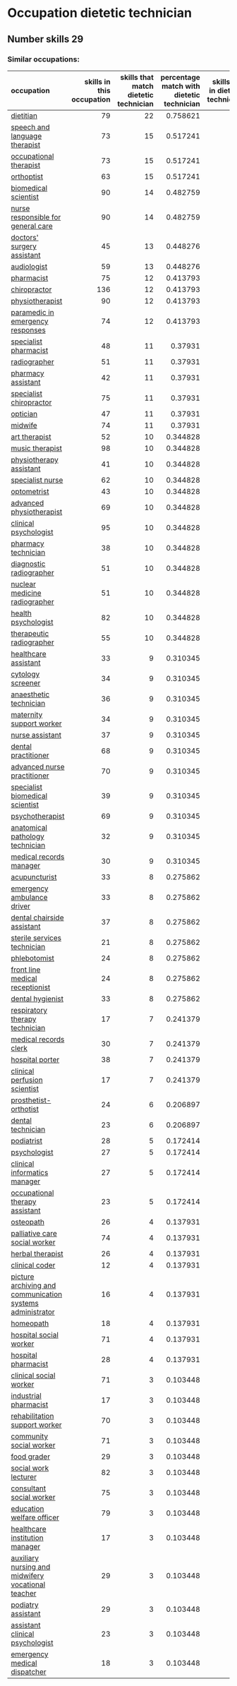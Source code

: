 # Occupation dietetic technician
## Number skills 29
### Similar occupations:
| occupation                                                                                                                |   skills in this occupation |   skills that match dietetic technician |   percentage match with dietetic technician |   skills not in dietetic technician |
|:--------------------------------------------------------------------------------------------------------------------------|----------------------------:|----------------------------------------:|--------------------------------------------:|------------------------------------:|
| [dietitian](dietitian.md)                                                                                                 |                          79 |                                      22 |                                    0.758621 |                                  57 |
| [speech and language therapist](speech_and_language_therapist.md)                                                         |                          73 |                                      15 |                                    0.517241 |                                  58 |
| [occupational therapist](occupational_therapist.md)                                                                       |                          73 |                                      15 |                                    0.517241 |                                  58 |
| [orthoptist](orthoptist.md)                                                                                               |                          63 |                                      15 |                                    0.517241 |                                  48 |
| [biomedical scientist](biomedical_scientist.md)                                                                           |                          90 |                                      14 |                                    0.482759 |                                  76 |
| [nurse responsible for general care](nurse_responsible_for_general_care.md)                                               |                          90 |                                      14 |                                    0.482759 |                                  76 |
| [doctors' surgery assistant](doctors'_surgery_assistant.md)                                                               |                          45 |                                      13 |                                    0.448276 |                                  32 |
| [audiologist](audiologist.md)                                                                                             |                          59 |                                      13 |                                    0.448276 |                                  46 |
| [pharmacist](pharmacist.md)                                                                                               |                          75 |                                      12 |                                    0.413793 |                                  63 |
| [chiropractor](chiropractor.md)                                                                                           |                         136 |                                      12 |                                    0.413793 |                                 124 |
| [physiotherapist](physiotherapist.md)                                                                                     |                          90 |                                      12 |                                    0.413793 |                                  78 |
| [paramedic in emergency responses](paramedic_in_emergency_responses.md)                                                   |                          74 |                                      12 |                                    0.413793 |                                  62 |
| [specialist pharmacist](specialist_pharmacist.md)                                                                         |                          48 |                                      11 |                                    0.37931  |                                  37 |
| [radiographer](radiographer.md)                                                                                           |                          51 |                                      11 |                                    0.37931  |                                  40 |
| [pharmacy assistant](pharmacy_assistant.md)                                                                               |                          42 |                                      11 |                                    0.37931  |                                  31 |
| [specialist chiropractor](specialist_chiropractor.md)                                                                     |                          75 |                                      11 |                                    0.37931  |                                  64 |
| [optician](optician.md)                                                                                                   |                          47 |                                      11 |                                    0.37931  |                                  36 |
| [midwife](midwife.md)                                                                                                     |                          74 |                                      11 |                                    0.37931  |                                  63 |
| [art therapist](art_therapist.md)                                                                                         |                          52 |                                      10 |                                    0.344828 |                                  42 |
| [music therapist](music_therapist.md)                                                                                     |                          98 |                                      10 |                                    0.344828 |                                  88 |
| [physiotherapy assistant](physiotherapy_assistant.md)                                                                     |                          41 |                                      10 |                                    0.344828 |                                  31 |
| [specialist nurse](specialist_nurse.md)                                                                                   |                          62 |                                      10 |                                    0.344828 |                                  52 |
| [optometrist](optometrist.md)                                                                                             |                          43 |                                      10 |                                    0.344828 |                                  33 |
| [advanced physiotherapist](advanced_physiotherapist.md)                                                                   |                          69 |                                      10 |                                    0.344828 |                                  59 |
| [clinical psychologist](clinical_psychologist.md)                                                                         |                          95 |                                      10 |                                    0.344828 |                                  85 |
| [pharmacy technician](pharmacy_technician.md)                                                                             |                          38 |                                      10 |                                    0.344828 |                                  28 |
| [diagnostic radiographer](diagnostic_radiographer.md)                                                                     |                          51 |                                      10 |                                    0.344828 |                                  41 |
| [nuclear medicine radiographer](nuclear_medicine_radiographer.md)                                                         |                          51 |                                      10 |                                    0.344828 |                                  41 |
| [health psychologist](health_psychologist.md)                                                                             |                          82 |                                      10 |                                    0.344828 |                                  72 |
| [therapeutic radiographer](therapeutic_radiographer.md)                                                                   |                          55 |                                      10 |                                    0.344828 |                                  45 |
| [healthcare assistant](healthcare_assistant.md)                                                                           |                          33 |                                       9 |                                    0.310345 |                                  24 |
| [cytology screener](cytology_screener.md)                                                                                 |                          34 |                                       9 |                                    0.310345 |                                  25 |
| [anaesthetic technician](anaesthetic_technician.md)                                                                       |                          36 |                                       9 |                                    0.310345 |                                  27 |
| [maternity support worker](maternity_support_worker.md)                                                                   |                          34 |                                       9 |                                    0.310345 |                                  25 |
| [nurse assistant](nurse_assistant.md)                                                                                     |                          37 |                                       9 |                                    0.310345 |                                  28 |
| [dental practitioner](dental_practitioner.md)                                                                             |                          68 |                                       9 |                                    0.310345 |                                  59 |
| [advanced nurse practitioner](advanced_nurse_practitioner.md)                                                             |                          70 |                                       9 |                                    0.310345 |                                  61 |
| [specialist biomedical scientist](specialist_biomedical_scientist.md)                                                     |                          39 |                                       9 |                                    0.310345 |                                  30 |
| [psychotherapist](psychotherapist.md)                                                                                     |                          69 |                                       9 |                                    0.310345 |                                  60 |
| [anatomical pathology technician](anatomical_pathology_technician.md)                                                     |                          32 |                                       9 |                                    0.310345 |                                  23 |
| [medical records manager](medical_records_manager.md)                                                                     |                          30 |                                       9 |                                    0.310345 |                                  21 |
| [acupuncturist](acupuncturist.md)                                                                                         |                          33 |                                       8 |                                    0.275862 |                                  25 |
| [emergency ambulance driver](emergency_ambulance_driver.md)                                                               |                          33 |                                       8 |                                    0.275862 |                                  25 |
| [dental chairside assistant](dental_chairside_assistant.md)                                                               |                          37 |                                       8 |                                    0.275862 |                                  29 |
| [sterile services technician](sterile_services_technician.md)                                                             |                          21 |                                       8 |                                    0.275862 |                                  13 |
| [phlebotomist](phlebotomist.md)                                                                                           |                          24 |                                       8 |                                    0.275862 |                                  16 |
| [front line medical receptionist](front_line_medical_receptionist.md)                                                     |                          24 |                                       8 |                                    0.275862 |                                  16 |
| [dental hygienist](dental_hygienist.md)                                                                                   |                          33 |                                       8 |                                    0.275862 |                                  25 |
| [respiratory therapy technician](respiratory_therapy_technician.md)                                                       |                          17 |                                       7 |                                    0.241379 |                                  10 |
| [medical records clerk](medical_records_clerk.md)                                                                         |                          30 |                                       7 |                                    0.241379 |                                  23 |
| [hospital porter](hospital_porter.md)                                                                                     |                          38 |                                       7 |                                    0.241379 |                                  31 |
| [clinical perfusion scientist](clinical_perfusion_scientist.md)                                                           |                          17 |                                       7 |                                    0.241379 |                                  10 |
| [prosthetist-orthotist](prosthetist-orthotist.md)                                                                         |                          24 |                                       6 |                                    0.206897 |                                  18 |
| [dental technician](dental_technician.md)                                                                                 |                          23 |                                       6 |                                    0.206897 |                                  17 |
| [podiatrist](podiatrist.md)                                                                                               |                          28 |                                       5 |                                    0.172414 |                                  23 |
| [psychologist](psychologist.md)                                                                                           |                          27 |                                       5 |                                    0.172414 |                                  22 |
| [clinical informatics manager](clinical_informatics_manager.md)                                                           |                          27 |                                       5 |                                    0.172414 |                                  22 |
| [occupational therapy assistant](occupational_therapy_assistant.md)                                                       |                          23 |                                       5 |                                    0.172414 |                                  18 |
| [osteopath](osteopath.md)                                                                                                 |                          26 |                                       4 |                                    0.137931 |                                  22 |
| [palliative care social worker](palliative_care_social_worker.md)                                                         |                          74 |                                       4 |                                    0.137931 |                                  70 |
| [herbal therapist](herbal_therapist.md)                                                                                   |                          26 |                                       4 |                                    0.137931 |                                  22 |
| [clinical coder](clinical_coder.md)                                                                                       |                          12 |                                       4 |                                    0.137931 |                                   8 |
| [picture archiving and communication systems administrator](picture_archiving_and_communication_systems_administrator.md) |                          16 |                                       4 |                                    0.137931 |                                  12 |
| [homeopath](homeopath.md)                                                                                                 |                          18 |                                       4 |                                    0.137931 |                                  14 |
| [hospital social worker](hospital_social_worker.md)                                                                       |                          71 |                                       4 |                                    0.137931 |                                  67 |
| [hospital pharmacist](hospital_pharmacist.md)                                                                             |                          28 |                                       4 |                                    0.137931 |                                  24 |
| [clinical social worker](clinical_social_worker.md)                                                                       |                          71 |                                       3 |                                    0.103448 |                                  68 |
| [industrial pharmacist](industrial_pharmacist.md)                                                                         |                          17 |                                       3 |                                    0.103448 |                                  14 |
| [rehabilitation support worker](rehabilitation_support_worker.md)                                                         |                          70 |                                       3 |                                    0.103448 |                                  67 |
| [community social worker](community_social_worker.md)                                                                     |                          71 |                                       3 |                                    0.103448 |                                  68 |
| [food grader](food_grader.md)                                                                                             |                          29 |                                       3 |                                    0.103448 |                                  26 |
| [social work lecturer](social_work_lecturer.md)                                                                           |                          82 |                                       3 |                                    0.103448 |                                  79 |
| [consultant social worker](consultant_social_worker.md)                                                                   |                          75 |                                       3 |                                    0.103448 |                                  72 |
| [education welfare officer](education_welfare_officer.md)                                                                 |                          79 |                                       3 |                                    0.103448 |                                  76 |
| [healthcare institution manager](healthcare_institution_manager.md)                                                       |                          17 |                                       3 |                                    0.103448 |                                  14 |
| [auxiliary nursing and midwifery vocational teacher](auxiliary_nursing_and_midwifery_vocational_teacher.md)               |                          29 |                                       3 |                                    0.103448 |                                  26 |
| [podiatry assistant](podiatry_assistant.md)                                                                               |                          29 |                                       3 |                                    0.103448 |                                  26 |
| [assistant clinical psychologist](assistant_clinical_psychologist.md)                                                     |                          23 |                                       3 |                                    0.103448 |                                  20 |
| [emergency medical dispatcher](emergency_medical_dispatcher.md)                                                           |                          18 |                                       3 |                                    0.103448 |                                  15 |
